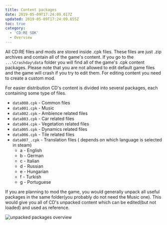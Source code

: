 ```yaml
---
title: Content packages
date: 2019-05-09T17:24:09.617Z
updated: 2019-05-09T17:24:09.655Z
toc: true
category:
  - 'CD:RE SDK'
  - Overview
---
```

All CD:RE files and mods are stored inside .cpk files. These files are just .zip archives and contain all of the game's content. If you go to the `...\Crashday\data` folder you will find all of the game's .cpk content packages. Please note that you are not allowed to edit default game files and the game will crash if you try to edit them. For editing content you need to create a custom mod.

For easier distribution CD's content is divided into several packages, each containing some type of files.

* `data000.cpk` - Common files
* `data001.cpk` - Music
* `data002.cpk` - Ambience related files
* `data003.cpk` - Car related files
* `data004.cpk` - Vegetation related files
* `data005.cpk` - Dynamics related files
* `data006.cpk` - Tile related files
* `data007_.cpk` - Translation files ( depends on which language is selected in steam)
  * a - English
  * b - German
  * c - Italian
  * d - Russian
  * e - Hungarian
  * f - Turkish
  * g - Portuguese

If you are planning to mod the game, you would generally unpack all useful packages in the same folder(you probably do not need the Music one). This would give you all of CD's unpacked content which can be edited(but not loaded) and used as reference.

![unpacked packages overview](/images/folders_overview.png "unpacked packages overview")
